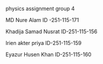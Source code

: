  physics assignment group 4

MD Nure Alam 
ID -251-115-171

Khadija Samad Nusrat 
ID-251-115-156

Irien akter priya
ID-251-115-159

Eyazur Husen Khan
ID-251-115-160
